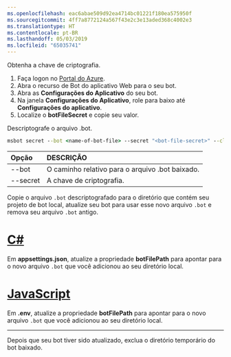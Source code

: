```yaml
---
ms.openlocfilehash: eac6abae509d92ea4714bc01221f180ea575950f
ms.sourcegitcommit: 4ff7a8772124a567f43e2c3e13aded368c4002e3
ms.translationtype: HT
ms.contentlocale: pt-BR
ms.lasthandoff: 05/03/2019
ms.locfileid: "65035741"
---
```

Obtenha a chave de criptografia.

1. Faça logon no [Portal do Azure](http://portal.azure.com/).
1. Abra o recurso de Bot do aplicativo Web para o seu bot.
1. Abra as **Configurações do Aplicativo** do seu bot.
1. Na janela **Configurações do Aplicativo**, role para baixo até **Configurações do aplicativo**.
1. Localize o **botFileSecret** e copie seu valor.

Descriptografe o arquivo .bot.

```cmd
msbot secret --bot <name-of-bot-file> --secret "<bot-file-secret>" --clear
```

| Opção | DESCRIÇÃO |
|:---|:---|
| --bot | O caminho relativo para o arquivo .bot baixado. |
| --secret | A chave de criptografia. |

Copie o arquivo `.bot` descriptografado para o diretório que contém seu projeto de bot local, atualize seu bot para usar esse novo arquivo `.bot` e remova seu arquivo `.bot` antigo.

# <a name="ctabcsharp"></a>[C#](#tab/csharp)

Em **appsettings.json**, atualize a propriedade **botFilePath** para apontar para o novo arquivo `.bot` que você adicionou ao seu diretório local.

# <a name="javascripttabjavascript"></a>[JavaScript](#tab/javascript)

Em **.env**, atualize a propriedade **botFilePath** para apontar para o novo arquivo `.bot` que você adicionou ao seu diretório local.

---

Depois que seu bot tiver sido atualizado, exclua o diretório temporário do bot baixado.